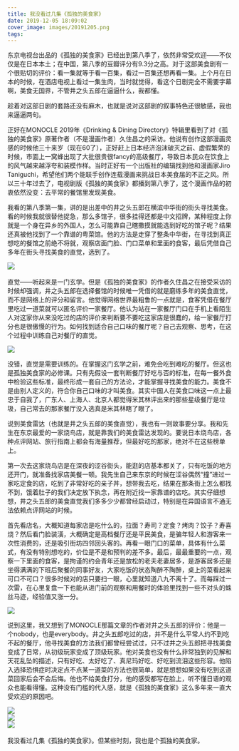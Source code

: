 ```yaml
---
title: 我没看过几集《孤独的美食家》
date: 2019-12-05 18:09:02
cover_image: images/20191205.png
tags:
---
```

东京电视台出品的《孤独的美食家》已经出到第八季了，依然非常受欢迎——不仅仅是在日本本土；在中国，第八季的豆瓣评分有9.3分之高。对于这部美食剧有一个很贴切的评价：看一集就等于看一百集，看过一百集还想再看一集。上个月在日本的时候，在酒店电视上看过一集生肉，当时就觉得，看这个日剧完全不需要字幕啊，美食无国界，不管井之头五郎在逼逼什么，我都懂。

趁着对这部日剧的套路还没有麻木，也就是说对这部剧的叙事特色还很敏感，我也来逼逼两句。

正好在MONOCLE 2019年《Drinking & Dining Directory》特辑里看到了对《孤独的美食家》原著作者（不是漫画作者）久住昌之的采访。他说有创作这部漫画灵感的时候他三十来岁（现在60了），正好赶上日本经济泡沫破灭之前、虚假繁荣的时候，市面上一窝蜂出现了大批很贵很fancy的高级餐厅，导致日本民众在饮食上的风气越来越浮夸和装模作样。当时正好有一个出版社的编辑找到他和漫画家Jiro Taniguchi，希望他们两个能联手创作连载漫画来挑战日本美食届的不正之风。所以三十年过去了，电视剧版《孤独的美食家》都播到第八季了，这个漫画作品的初衷依然没变：去平常的餐馆里发现美食。

我看的第八季第一集，讲的是出差中的井之头五郎在横滨中华街的街头寻找美食。看的时候我就很替他捉急，那么多馆子，很多挂得还都是中文招牌，某种程度上你就是一个身在异乡的外国人，怎么可能靠自己瞎撒摸就能选到好吃的馆子呢？结果还真被他找到了一个靠谱的粤菜馆。他的方法是走穿了整条中华街，在寻找到真正想吃的餐馆之前绝不将就，观察店面门脸、门口菜单和里面的食客，最后凭借自己多年在街头寻找美食的直觉，选到了。

<image src='/images/20191205-1.png' class='img-fluid' />
&nbsp;

直觉——听起来是一门玄学。但是《孤独的美食家》的作者久住昌之在接受采访的时候却强调，井之头五郎在选择餐馆的时候唯一凭借的就是磨练多年的美食直觉，而不是网络上的评分和留言。他觉得网络世界最粗鲁的一点就是，食客凭借在餐厅里吃过一道菜就可以匿名评价一家餐厅。他认为站在一家餐厅门口在手机上看陌生人对这家你从来没吃过的店的评价来判断要不要吃这家店是很蠢的，给一家餐厅打分也是很傲慢的行为。如何找到适合自己口味的餐厅呢？自己去观察、思考，在这个过程中训练自己对餐厅的直觉。

<image src='/images/20191205-2.png' class='img-fluid' /><br/>

没错，直觉是需要训练的。在掌握这门玄学之前，难免会吃到难吃的餐厅。但这也是孤独美食家的必修课。只有先假设一套判断餐厅好吃与否的标准，在每一餐外食中检验这些标准，最终形成一套自己的方法论，才能掌握寻找美食的能力。美食不是由别人定义的，符合你自己口味的才叫美食。其实中国人在美食口味这一点上最忠于自我了，广东人、上海人、北京人都觉得米其林评出来的那些星级餐厅是垃圾，自己常去的那家餐厅没入选真是米其林瞎了眼了。

说到美食雷达（也就是井之头五郎的美食直觉），我也有一则故事要分享。我和先生在东京最爱的一家烧鸟店，就是靠我们的美食雷达发现的。要说日本烧鸟店，各种点评网站、旅行指南上都会有海量推荐，但最好吃的那家，绝对不在这些榜单上。

第一次去这家烧鸟店是在深夜的涩谷街头，能逛的店基本都关了，只有吃饭的地方还开门，就准备找家店美餐一顿。我先生自己来东京的时候在涩谷偶然“撞”进过一家吃定食的店，吃到了非常好吃的亲子丼，想带我去吃，结果在那条街上怎么都找不到，饿着肚子的我们决定放下执念，再在附近找一家靠谱的店吃。其实仔细想想，井之头五郎的美食直觉我们多多少少都曾经启动过，特别是在异国语言不通无法依赖点评网站的时候。

首先看店名，大概知道每家店是吃什么的，拉面？寿司？定食？烤肉？饺子？寿喜烧？然后看门脸装潢，大概确定是高档餐厅还是平民美食，是骗年轻人和游客来一次性消费的，还是吸引街坊四邻回头客的。再看一眼门口的菜单，具体有什么菜式，有没有特别想吃的，价位是不是和预判的差不多。最后，最最重要的一点，观察一下里面的食客，是拘谨的约会青年还是放松的老夫老妻居多，是游客居多还是坐得满满的下班后聚餐的同事好友，大家吃饭的状态陶醉不陶醉，桌上的菜看起来可口不可口？很多时候对的店只要扫一眼，心里就知道八九不离十了。而每踩过一次雷，在心里复盘一下也能从进门前的观察和用餐时的体验里找到一些不对头的蛛丝马迹，经验值又涨一分。

<image src='/images/20191205-3.png' class='img-fluid' /><br />

说到这里，我又想到了MONOCLE那篇文章的作者对井之头五郎的评价：他是一个nobody，也是everybody。井之头五郎吃过的店，并不是什么平常人约不到吃不起的餐厅，他寻找美食的方法我们都曾经尝试过，只不过井之头五郎把寻找美食变成了日常，从初级玩家变成了顶级玩家。他对美食也没有什么非常独到的见解和天花乱坠的描述，只有好吃、太好吃了、真尼玛好吃、好吃到流泪这些形容。他陷入选择恐惧症时决定点不点某一道菜的方法也很简单，就是想想如果没有吃到这道菜回家后会不会后悔。他也不给美食打分，他的感受都写在脸上，听不懂日语的观众也能看得懂。这种没有门槛的代入感，就是《孤独的美食家》这么多年来一直大受欢迎的原因吧。

<image src='/images/20191205-4.png' class='img-fluid' /><br />
<image src='/images/20191205-5.png' class='img-fluid' /><br/>
<image src='/images/20191205-6.png' class='img-fluid' />
&nbsp;

我没看过几集《孤独的美食家》。但某些时刻，我也是个孤独的美食家。